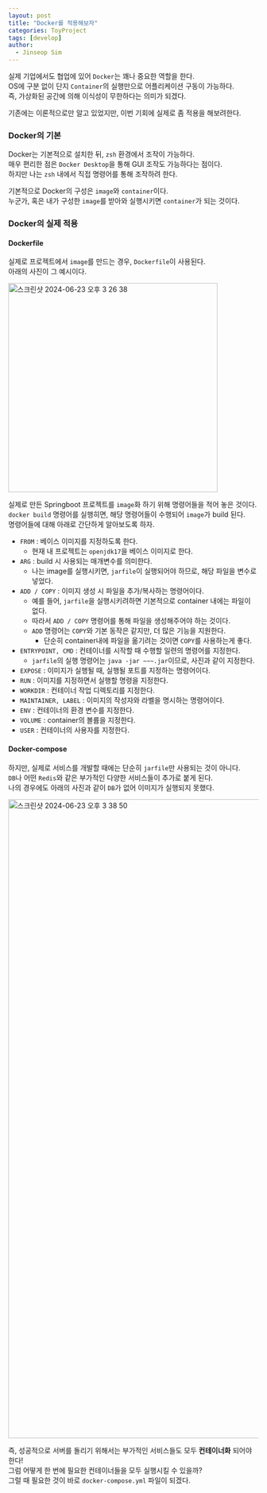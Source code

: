 ```yaml
---
layout: post
title: "Docker를 적용해보자"
categories: ToyProject
tags: [develop]
author:
  - Jinseop Sim
---
```

실제 기업에서도 협업에 있어 ```Docker```는 꽤나 중요한 역할을 한다.  
OS에 구분 없이 단지 ```Container```의 실행만으로 어플리케이션 구동이 가능하다.  
즉, 가상화된 공간에 의해 이식성이 무한하다는 의미가 되겠다.  

기존에는 이론적으로만 알고 있었지만, 이번 기회에 실제로 좀 적용을 해보려한다.  

### Docker의 기본
Docker는 기본적으로 설치한 뒤, ```zsh``` 환경에서 조작이 가능하다.  
매우 편리한 점은 ```Docker Desktop```을 통해 GUI 조작도 가능하다는 점이다.  
하지만 나는 ```zsh``` 내에서 직접 명령어를 통해 조작하려 한다.  

기본적으로 Docker의 구성은 ```image```와 ```container```이다.  
누군가, 혹은 내가 구성한 ```image```를 받아와 실행시키면 ```container```가 되는 것이다.  

### Docker의 실제 적용
#### Dockerfile
실제로 프로젝트에서 ```image```를 만드는 경우, ```Dockerfile```이 사용된다.  
아래의 사진이 그 예시이다.  

<img width="421" alt="스크린샷 2024-06-23 오후 3 26 38" src="https://github.com/Jinseop-Sim/Jinseop-Sim.github.io/assets/71700079/4a9157b1-a1d6-475a-a7e8-bd2ec1d6e029">  

실제로 만든 Springboot 프로젝트를 ```image```화 하기 위해 명령어들을 적어 놓은 것이다.  
```docker build``` 명령어를 실행히면, 해당 명령어들이 수행되어 ```image```가 build 된다.  
명령어들에 대해 아래로 간단하게 알아보도록 하자.  
- ```FROM``` : 베이스 이미지를 지정하도록 한다.
  - 현재 내 프로젝트는 ```openjdk17```을 베이스 이미지로 한다.
- ```ARG``` : build 시 사용되는 매개변수를 의미한다.
  - 나는 image를 실행시키면, ```jarfile```이 실행되어야 하므로, 해당 파일을 변수로 넣었다.
- ```ADD / COPY``` : 이미지 생성 시 파일을 추가/복사하는 명령어이다.
  - 예를 들어, ```jarfile```을 실행시키려하면 기본적으로 container 내에는 파일이 없다.
  - 따라서 ```ADD / COPY``` 명령어를 통해 파일을 생성해주어야 하는 것이다.
  - ```ADD``` 명령어는 ```COPY```와 기본 동작은 같지만, 더 많은 기능을 지원한다.
    - 단순히 container내에 파일을 옮기려는 것이면 ```COPY```를 사용하는게 좋다.
- ```ENTRYPOINT, CMD``` : 컨테이너를 시작할 때 수행할 일련의 명령어를 지정한다.
  - ```jarfile```의 실행 명령어는 ```java -jar ~~~.jar```이므로, 사진과 같이 지정한다.
- ```EXPOSE``` : 이미지가 실행될 때, 실행될 포트를 지정하는 명령어이다.
- ```RUN``` : 이미지를 지정하면서 실행할 명령을 지정한다.
- ```WORKDIR``` : 컨테이너 작업 디렉토리를 지정한다.
- ```MAINTAINER, LABEL``` : 이미지의 작성자와 라벨을 명시하는 명령어이다.
- ```ENV``` : 컨테이너의 환경 변수를 지정한다.
- ```VOLUME``` : container의 볼륨을 지정한다.
- ```USER``` : 컨테이너의 사용자를 지정한다.

#### Docker-compose
하지만, 실제로 서비스를 개발할 때에는 단순히 ```jarfile```만 사용되는 것이 아니다.  
```DB```나 어떤 ```Redis```와 같은 부가적인 다양한 서비스들이 추가로 붙게 된다.  
나의 경우에도 아래의 사진과 같이 ```DB```가 없어 이미지가 실행되지 못했다.  

<img width="1286" alt="스크린샷 2024-06-23 오후 3 38 50" src="https://github.com/Jinseop-Sim/Jinseop-Sim.github.io/assets/71700079/aa900aca-9f48-4d6e-9afd-1b6ef4a97c5e">  

즉, 성공적으로 서버를 돌리기 위해서는 부가적인 서비스들도 모두 __컨테이너화__ 되어야 한다!  
그럼 어떻게 한 번에 필요한 컨테이너들을 모두 실행시킬 수 있을까?  
그럴 때 필요한 것이 바로 ```docker-compose.yml``` 파일이 되겠다.  
